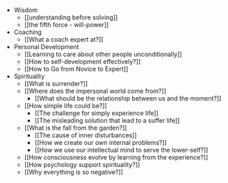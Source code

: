 - Wisdom
    - [[understanding before solving]]
    - [[the fifth force - will-power]]
- Coaching
    - [[What a coach expert at?]]
- Personal Development
    - [[Learning to care about other people unconditionally]]
    - [[How to self-development effectively?]]
    - [[How to Go from Novice to Expert]]
- Spirituality
    - [[What is surrender?]]
    - [[Where does the impersonal world come from?]]
        - [[What should be the relationship between us and the moment?]]
    - [[How simple life could be?]]
        - [[The challenge for simply experience life]]
        - [[The misleading solution that lead to a suffer life]]
    - [[What is the fall from the garden?]]
        - [[The cause of inner disturbances]]
        - [[How we create our own internal problems?]]
        - [[How we use our intellectual mind to serve the lower-self?]]
    - [[How consciousness evolve by learning from the experience?]]
    - [[How psychology support spirituality?]]
    - [[Why everything is so negative?]]
